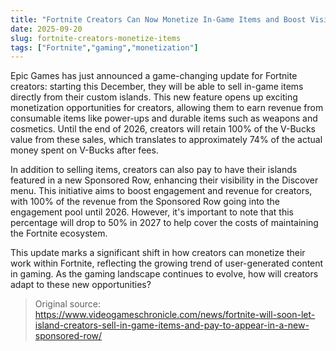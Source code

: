 ```yaml
---
title: "Fortnite Creators Can Now Monetize In-Game Items and Boost Visibility"
date: 2025-09-20
slug: fortnite-creators-monetize-items
tags: ["Fortnite","gaming","monetization"]
---
```


Epic Games has just announced a game-changing update for Fortnite creators: starting this December, they will be able to sell in-game items directly from their custom islands. This new feature opens up exciting monetization opportunities for creators, allowing them to earn revenue from consumable items like power-ups and durable items such as weapons and cosmetics. Until the end of 2026, creators will retain 100% of the V-Bucks value from these sales, which translates to approximately 74% of the actual money spent on V-Bucks after fees.

In addition to selling items, creators can also pay to have their islands featured in a new Sponsored Row, enhancing their visibility in the Discover menu. This initiative aims to boost engagement and revenue for creators, with 100% of the revenue from the Sponsored Row going into the engagement pool until 2026. However, it's important to note that this percentage will drop to 50% in 2027 to help cover the costs of maintaining the Fortnite ecosystem.

This update marks a significant shift in how creators can monetize their work within Fortnite, reflecting the growing trend of user-generated content in gaming. As the gaming landscape continues to evolve, how will creators adapt to these new opportunities?
> Original source: https://www.videogameschronicle.com/news/fortnite-will-soon-let-island-creators-sell-in-game-items-and-pay-to-appear-in-a-new-sponsored-row/